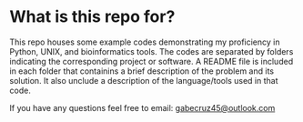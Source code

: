 # What is this repo for?
This repo houses some example codes demonstrating my proficiency in Python, UNIX, and bioinformatics tools. The codes are separated by folders indicating the corresponding project or software. A README file is included in each folder that containins a brief description of the problem and its solution. It also unclude a description of the language/tools used in that code.

If you have any questions feel free to email: <gabecruz45@outlook.com>
